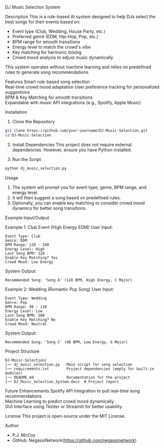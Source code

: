 DJ Music Selection System

Description
This is a rule-based AI system designed to help DJs select the best songs for their events based on:
- Event type (Club, Wedding, House Party, etc.)
- Preferred genre (EDM, Hip-Hop, Pop, etc.)
- BPM range for smooth transitions
- Energy level to match the crowd's vibe
- Key matching for harmonic mixing
- Crowd mood analysis to adjust music dynamically

This system operates without machine learning and relies on predefined rules to generate song recommendations.

Features
Smart rule-based song selection  
Real-time crowd mood adaptation
User preference tracking for personalized suggestions  
BPM & Key Matching for smooth transitions  
Expandable with music API integrations (e.g., Spotify, Apple Music)  

Installation
1. Clone the Repository
```bash
git clone https://github.com/your-username/DJ-Music-Selection.git
cd DJ-Music-Selection
```

2. Install Dependencies
This project does not require external dependencies. However, ensure you have Python installed.

3. Run the Script
```bash
python dj_music_selection.py
```

Usage
1. The system will prompt you for event type, genre, BPM range, and energy level.
2. It will then suggest a song based on predefined rules.
3. Optionally, you can enable key matching or consider crowd mood dynamics for better song transitions.

Example Input/Output

Example 1: Club Event (High Energy EDM)
User Input:
```
Event Type: Club
Genre: EDM
BPM Range: 120 - 140
Energy Level: High
Last Song BPM: 128
Enable Key Matching? Yes
Crowd Mood: Low Energy
```

System Output:
```
Recommended Song: 'Song A' (128 BPM, High Energy, C Major)
```

Example 2: Wedding (Romantic Pop Song)
User Input:
```
Event Type: Wedding
Genre: Pop
BPM Range: 90 - 110
Energy Level: Low
Last Song BPM: 100
Enable Key Matching? No
Crowd Mood: Neutral
```

System Output:
```
Recommended Song: 'Song C' (98 BPM, Low Energy, G Major)
```

Project Structure
```
DJ-Music-Selection/
│── dj_music_selection.py   Main script for song selection
│── requirements.txt        Project dependencies (empty for built-in modules)
│── README.md               Documentation for the project
│── DJ_Music_Selection_System.docx  # Project report
```

Future Enhancements
Spotify API Integration to pull real-time song recommendations  
Machine Learning to predict crowd mood dynamically  
GUI Interface using Tkinter or Streamlit for better usability  

License
This project is open-source under the MIT License.

Author
- P.J. McCoy
- GitHub: NegassiNetwork(https://github.com/negassinetwork)
